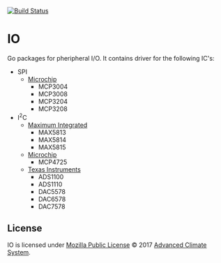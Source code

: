 [![Build Status](https://travis-ci.org/AdvancedClimateSystems/io.svg?branch=master)](https://travis-ci.org/AdvancedClimateSystems/io)

# IO

Go packages for pheripheral I/O. It contains driver for the following IC's:

* SPI
    * [Microchip][spi/microchip]
        * MCP3004
        * MCP3008
        * MCP3204
        * MCP3208
* I<sup>2</sup>C
    * [Maximum Integrated][i2c/max]
        * MAX5813
        * MAX5814
        * MAX5815
    * [Microchip][i2c/microchip]
        * MCP4725
    * [Texas Instruments][i2c/ti]
        * ADS1100
        * ADS1110
        * DAC5578
        * DAC6578
        * DAC7578

## License

IO is licensed under [Mozilla Public License][mpl] © 2017 [Advanced Climate
System][acs].

[acs]: http://advancedclimate.nl
[mpl]: LICENSE
[i2c/max]: https://godoc.org/github.com/AdvancedClimateSystems/io/i2c/max
[i2c/microchip]: https://godoc.org/github.com/AdvancedClimateSystems/io/i2c/microchip
[i2c/ti]: https://godoc.org/github.com/AdvancedClimateSystems/io/i2c/ti
[spi/microchip]: https://godoc.org/github.com/AdvancedClimateSystems/io/spi/microchip
